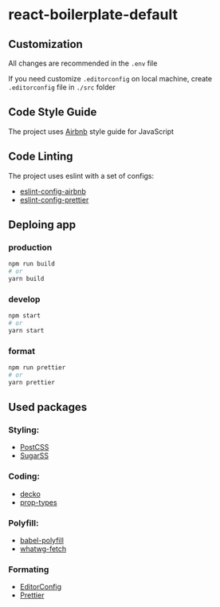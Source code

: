 # react-boilerplate-default

## Customization
All changes are recommended in the `.env` file

If you need customize `.editorconfig` on local machine, create `.editorconfig` file in `./src` folder

## Code Style Guide
The project uses [Airbnb](https://github.com/airbnb/javascript) style guide for JavaScript

## Code Linting
The project uses eslint with a set of configs:
 - [eslint-config-airbnb](https://github.com/airbnb/javascript/tree/master/packages/eslint-config-airbnb)
 - [eslint-config-prettier](https://github.com/prettier/eslint-config-prettier)


## Deploing app

### production
```bash
npm run build
# or
yarn build
```

### develop
```bash
npm start
# or
yarn start
```
### format
```bash
npm run prettier
# or
yarn prettier
```

## Used packages

### Styling:
- [PostCSS](http://postcss.org/)
- [SugarSS](https://github.com/postcss/sugarss)

### Coding:
- [decko](https://github.com/developit/decko)
- [prop-types](https://github.com/facebook/prop-types)

### Polyfill:
- [babel-polyfill](https://babeljs.io/docs/usage/polyfill/)
- [whatwg-fetch](https://github.com/github/fetch)

### Formating
- [EditorConfig](http://editorconfig.org/)
- [Prettier](https://prettier.io/)
